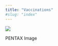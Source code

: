 ```yaml
---
title: "Vaccinations"
#slug: "index"
---
```


[![](/wp-content/2011/12/106-300x225.jpg)](/wp-content/2011/12/106.jpg)

PENTAX Image